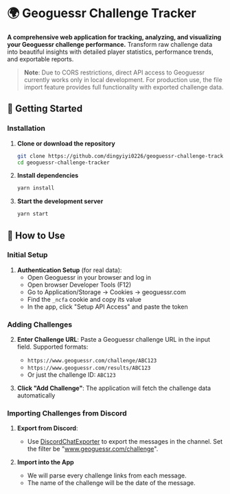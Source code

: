 # 🌍 Geoguessr Challenge Tracker

**A comprehensive web application for tracking, analyzing, and visualizing your Geoguessr challenge performance.** Transform raw challenge data into beautiful insights with detailed player statistics, performance trends, and exportable reports.

> **Note**: Due to CORS restrictions, direct API access to Geoguessr currently works only in local development. For production use, the file import feature provides full functionality with exported challenge data.

## 🚀 Getting Started

### Installation

1. **Clone or download the repository**
   ```bash
   git clone https://github.com/dingyiyi0226/geoguessr-challenge-tracker.git
   cd geoguessr-challenge-tracker
   ```

2. **Install dependencies**
   ```bash
   yarn install
   ```

3. **Start the development server**
   ```bash
   yarn start
   ```

## 📖 How to Use

### Initial Setup

1. **Authentication Setup** (for real data):
   - Open Geoguessr in your browser and log in
   - Open browser Developer Tools (F12)
   - Go to Application/Storage → Cookies → geoguessr.com
   - Find the `_ncfa` cookie and copy its value
   - In the app, click "Setup API Access" and paste the token

### Adding Challenges

2. **Enter Challenge URL**: Paste a Geoguessr challenge URL in the input field. Supported formats:
   - `https://www.geoguessr.com/challenge/ABC123`
   - `https://www.geoguessr.com/results/ABC123`
   - Or just the challenge ID: `ABC123`

3. **Click "Add Challenge"**: The application will fetch the challenge data automatically

### Importing Challenges from Discord

1. **Export from Discord**:
   - Use [DiscordChatExporter](https://github.com/Tyrrrz/DiscordChatExporter/releases) to export the messages in the channel. Set the filter be "www.geoguessr.com/challenge".

2. **Import into the App**
   - We will parse every challenge links from each message.
   - The name of the challenge will be the date of the message.
